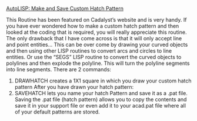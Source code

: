 [AutoLISP: Make and Save Custom Hatch Pattern](https://autocadtips1.com/2011/10/11/autolisp-make-and-save-custom-hatch-pattern/)

This Routine has been featured on Cadalyst’s website and is very handy. If you have ever wondered how to make a custom hatch pattern and then looked at the coding that is required, you will really appreciate this routine. The only drawback that I have come across is that it will only accept line and point entities… This can be over come by drawing your curved objects and then using other LISP routines to convert arcs and circles to line entities. Or use the “SEGS” LISP routine to convert the curved objects to polylines and then explode the polyline. This will turn the polyline segments into line segments.
There are 2 commands:
1. DRAWHATCH <enter> creates a 1X1 square in which you draw your custom hatch pattern
After you have drawn your hatch pattern:
2. SAVEHATCH <enter> lets you name your hatch Pattern and save it as a .pat file.
Saving the .pat file (hatch pattern) allows you to copy the contents and save it in your support file or even add it to your acad.pat file where all of your default patterns are stored.
